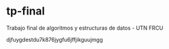 tp-final
========

Trabajo final de algoritmos y estructuras de datos - UTN FRCU

djfuygdestdu7k876jygfu6jffjikguujmgg